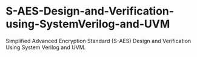 # S-AES-Design-and-Verification-using-SystemVerilog-and-UVM
Simplified Advanced Encryption Standard (S-AES) Design and Verification Using System Verilog and UVM.
